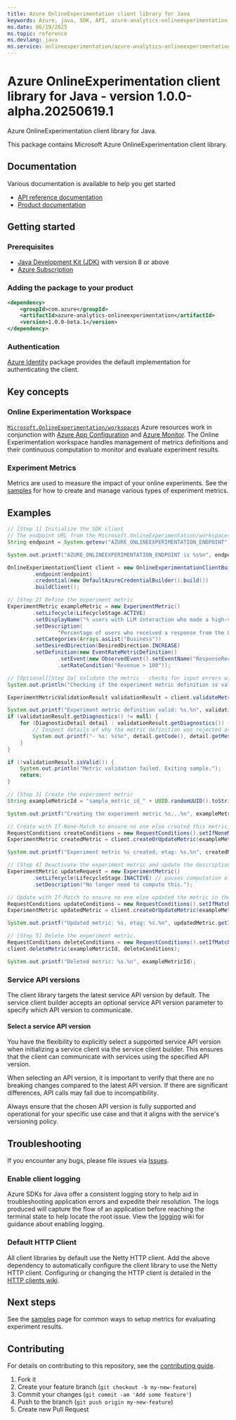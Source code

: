 ```yaml
---
title: Azure OnlineExperimentation client library for Java
keywords: Azure, java, SDK, API, azure-analytics-onlineexperimentation, onlineexperimentation/azure-analytics-onlineexperimentation
ms.date: 06/19/2025
ms.topic: reference
ms.devlang: java
ms.service: onlineexperimentation/azure-analytics-onlineexperimentation
---
```

# Azure OnlineExperimentation client library for Java - version 1.0.0-alpha.20250619.1 


Azure OnlineExperimentation client library for Java.

This package contains Microsoft Azure OnlineExperimentation client library.

## Documentation

Various documentation is available to help you get started

- [API reference documentation][docs]
- [Product documentation][product_documentation]

## Getting started

### Prerequisites

- [Java Development Kit (JDK)][jdk] with version 8 or above
- [Azure Subscription][azure_subscription]

### Adding the package to your product

[//]: # ({x-version-update-start;com.azure:azure-analytics-onlineexperimentation;current})
```xml
<dependency>
    <groupId>com.azure</groupId>
    <artifactId>azure-analytics-onlineexperimentation</artifactId>
    <version>1.0.0-beta.1</version>
</dependency>
```
[//]: # ({x-version-update-end})

### Authentication

[Azure Identity][azure_identity] package provides the default implementation for authenticating the client.

## Key concepts

### Online Experimentation Workspace

[`Microsoft.OnlineExperimentation/workspaces`][az_exp_workspace] Azure resources work in conjunction with [Azure App Configuration][app_config] and [Azure Monitor][azure_monitor]. The Online Experimentation workspace handles management of metrics definitions and their continuous computation to monitor and evaluate experiment results.

### Experiment Metrics

Metrics are used to measure the impact of your online experiments. See the [samples][azure_exp_samples] for how to create and manage various types of experiment metrics.

## Examples

```java com.azure.analytics.onlineexperimentation.readme
// [Step 1] Initialize the SDK client
// The endpoint URL from the Microsoft.OnlineExperimentation/workspaces resource
String endpoint = System.getenv("AZURE_ONLINEEXPERIMENTATION_ENDPOINT");

System.out.printf("AZURE_ONLINEEXPERIMENTATION_ENDPOINT is %s%n", endpoint);

OnlineExperimentationClient client = new OnlineExperimentationClientBuilder()
        .endpoint(endpoint)
        .credential(new DefaultAzureCredentialBuilder().build())
        .buildClient();

// [Step 2] Define the experiment metric
ExperimentMetric exampleMetric = new ExperimentMetric()
        .setLifecycle(LifecycleStage.ACTIVE)
        .setDisplayName("% users with LLM interaction who made a high-value purchase")
        .setDescription(
                "Percentage of users who received a response from the LLM and then made a purchase of $100 or more")
        .setCategories(Arrays.asList("Business"))
        .setDesiredDirection(DesiredDirection.INCREASE)
        .setDefinition(new EventRateMetricDefinition()
                .setEvent(new ObservedEvent().setEventName("ResponseReceived"))
                .setRateCondition("Revenue > 100"));

// [Optional][Step 2a] Validate the metric - checks for input errors without persisting anything.
System.out.println("Checking if the experiment metric definition is valid...");

ExperimentMetricValidationResult validationResult = client.validateMetric(exampleMetric);

System.out.printf("Experiment metric definition valid: %s.%n", validationResult.isValid());
if (validationResult.getDiagnostics() != null) {
    for (DiagnosticDetail detail : validationResult.getDiagnostics()) {
        // Inspect details of why the metric definition was rejected as Invalid.
        System.out.printf("- %s: %s%n", detail.getCode(), detail.getMessage());
    }
}

if (!validationResult.isValid()) {
    System.out.println("Metric validation failed. Exiting sample.");
    return;
}

// [Step 3] Create the experiment metric
String exampleMetricId = "sample_metric_id_" + UUID.randomUUID().toString().replace("-", "");

System.out.printf("Creating the experiment metric %s...%n", exampleMetricId);

// Create with If-None-Match to ensure no one else created this metric in the meantime
RequestConditions createConditions = new RequestConditions().setIfNoneMatch("*");
ExperimentMetric createdMetric = client.createOrUpdateMetric(exampleMetricId, exampleMetric, createConditions);

System.out.printf("Experiment metric %s created, etag: %s.%n", createdMetric.getId(), createdMetric.getETag());

// [Step 4] Deactivate the experiment metric and update the description.
ExperimentMetric updateRequest = new ExperimentMetric()
        .setLifecycle(LifecycleStage.INACTIVE) // pauses computation of this metric
        .setDescription("No longer need to compute this.");

// Update with If-Match to ensure no one else updated the metric in the meantime
RequestConditions updateConditions = new RequestConditions().setIfMatch(createdMetric.getETag());
ExperimentMetric updatedMetric = client.createOrUpdateMetric(exampleMetricId, updateRequest, updateConditions);

System.out.printf("Updated metric: %s, etag: %s.%n", updatedMetric.getId(), updatedMetric.getETag());

// [Step 5] Delete the experiment metric.
RequestConditions deleteConditions = new RequestConditions().setIfMatch(updatedMetric.getETag());
client.deleteMetric(exampleMetricId, deleteConditions);

System.out.printf("Deleted metric: %s.%n", exampleMetricId);
```

### Service API versions

The client library targets the latest service API version by default.
The service client builder accepts an optional service API version parameter to specify which API version to communicate.

#### Select a service API version

You have the flexibility to explicitly select a supported service API version when initializing a service client via the service client builder.
This ensures that the client can communicate with services using the specified API version.

When selecting an API version, it is important to verify that there are no breaking changes compared to the latest API version.
If there are significant differences, API calls may fail due to incompatibility.

Always ensure that the chosen API version is fully supported and operational for your specific use case and that it aligns with the service's versioning policy.

## Troubleshooting

If you encounter any bugs, please file issues via [Issues](https://github.com/Azure/azure-sdk-for-java/issues).

### Enable client logging

Azure SDKs for Java offer a consistent logging story to help aid in troubleshooting application errors and expedite their resolution. The logs produced will capture the flow of an application before reaching the terminal state to help locate the root issue. View the [logging][logging] wiki for guidance about enabling logging.

### Default HTTP Client

All client libraries by default use the Netty HTTP client. Add the above dependency to automatically configure the client library to use the Netty HTTP client. Configuring or changing the HTTP client is detailed in the [HTTP clients wiki][http_clients_wiki].

## Next steps

See the [samples][azure_exp_samples] page for common ways to setup metrics for evaluating experiment results.

## Contributing

For details on contributing to this repository, see the [contributing guide](https://github.com/Azure/azure-sdk-for-java/blob/main/CONTRIBUTING.md).

1. Fork it
1. Create your feature branch (`git checkout -b my-new-feature`)
1. Commit your changes (`git commit -am 'Add some feature'`)
1. Push to the branch (`git push origin my-new-feature`)
1. Create new Pull Request

<!-- LINKS -->
[product_documentation]: https://azure.microsoft.com/services/
[docs]: https://azure.github.io/azure-sdk-for-java/
[jdk]: https://learn.microsoft.com/azure/developer/java/fundamentals/
[azure_subscription]: https://azure.microsoft.com/free/
[azure_identity]: https://github.com/Azure/azure-sdk-for-java/blob/main/sdk/identity/azure-identity
[app_config]: https://learn.microsoft.com/azure/azure-app-configuration/overview
[azure_monitor]: https://learn.microsoft.com/azure/azure-monitor/overview
[azure_exp_samples]: https://github.com/Azure/azure-sdk-for-java/blob/main/sdk/onlineexperimentation/azure-resourcemanager-onlineexperimentation/SAMPLE.md
[az_exp_workspace]: https://learn.microsoft.com/azure/templates/microsoft.onlineexperimentation/workspaces
[http_clients_wiki]: https://learn.microsoft.com/azure/developer/java/sdk/http-client-pipeline#http-clients
[logging]: https://github.com/Azure/azure-sdk-for-java/wiki/Logging-in-Azure-SDK

